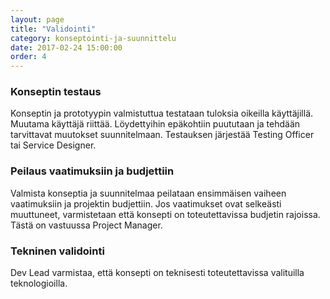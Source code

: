 ```yaml
---
layout: page
title: "Validointi"
category: konseptointi-ja-suunnittelu
date: 2017-02-24 15:00:00
order: 4
---
```


### Konseptin testaus

Konseptin ja prototyypin valmistuttua testataan tuloksia oikeilla käyttäjillä. Muutama käyttäjä riittää. Löydettyihin epäkohtiin puututaan ja tehdään tarvittavat muutokset suunnitelmaan. Testauksen järjestää Testing Officer tai Service Designer.

### Peilaus vaatimuksiin ja budjettiin

Valmista konseptia ja suunnitelmaa peilataan ensimmäisen vaiheen vaatimuksiin ja projektin budjettiin. Jos vaatimukset ovat selkeästi muuttuneet, varmistetaan että konsepti on toteutettavissa budjetin rajoissa. Tästä on vastuussa Project Manager.

### Tekninen validointi

Dev Lead varmistaa, että konsepti on teknisesti toteutettavissa valituilla teknologioilla.
